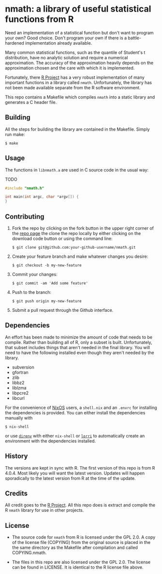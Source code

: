 # nmath: a library of useful statistical functions from R

Need an implementation of a statistical function but don't want to program
your own? Good choice. Don't program your own if there is a battle-hardened
implementation already available.

Many common statistical functions, such as the quantile
of Student's t distribution, have no analytic solution and require a numerical
approximation. The accuracy of the approximation heavily depends on the
approximation chosen and the care with which it is implemented.

Fortunately, there [R Project](https://www.r-project.org/) has a very robust
implementation of many important functions in a library called `nmath`.
Unfortunately, the library has not been made available separate from the R
software environment.

This repo contains a Makefile which compiles `nmath` into a static library and
generates a C header file.

## Building

All the steps for building the library are contained in the Makefile. Simply
run make:

```shell
$ make
```

## Usage

The functions in `libnmath.a` are used in C source code in the usual way:

TODO

```C
#include "nmath.h"

int main(int argc, char *argv[]) {
}
```

## Contributing

1. Fork the repo by clicking on the fork button in the upper right corner of
   the [repo page](https://github.com/mkgvt/nmath) the clone the repo locally
   by either clicking on the download code button or using the command line:

   ```shell
   $ git clone git@github.com:your-github-username/nmath.git
   ```

2. Create your feature branch and make whatever changes you desire:

   ```shell
   $ git checkout -b my-new-feature
   ```

3. Commit your changes:

   ```shell
   $ git commit -am 'Add some feature'
   ```

4. Push to the branch:

   ```shell
   $ git push origin my-new-feature
   ```

5. Submit a pull request through the Github interface.

## Dependencies

An effort has been made to minimize the amount of code that needs to be
compile. Rather than building all of R, only a subset is built. Unfortunately,
that subset includes things that aren't needed in the final library. You will
need to have the following installed even though they aren't needed by the
library.

* subversion
* gfortran
* zlib
* libbz2
* liblzma
* libpcre2
* libcurl

For the convenience of [NixOS](https://nixos.org/) users, a `shell.nix` and an
`.envrc` for installing the dependencies is provided. You can either install
the dependencies manually with

```shell
$ nix-shell
```

or use [`direnv`](https://direnv.net/) with either `nix-shell` or
[`lorri`](https://github.com/target/lorri) to automatically create an
environment with the dependencies installed.

## History

The versions are kept in sync with R. The first version of this repo is from R
4.0.4. Most likely you will want the latest version. Updates will happen
sporadically to the latest version from R at the time of the update.

## Credits

All credit goes to the [R Project](https://www.r-project.org/). All this repo
does is extract and compile the R `nmath` library for use in other projects.

## License

* The source code for `nmath` from R is licensed under the GPL 2.0. A copy of
  the license file (COPYING) from the original source is placed in the the
  same directory as the Makefile after compilation and called COPYING.nmath.

* The files in this repo are also licensed under the GPL 2.0. The license can
  be found in LICENSE. It is identical to the R license file above.
